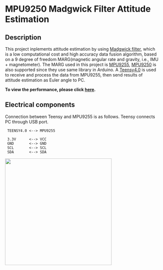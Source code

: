 # MPU9250 Madgwick Filter Attitude Estimation
## Description
This project inplements attitude estimation by using [Madgwick filter](https://x-io.co.uk/open-source-imu-and-ahrs-algorithms/), which is a low computational cost and high accuracy data fusion algorithm, based on a 9 degree of freedom MARG(magnetic angular rate and gravity, i.e., IMU + magnetometer). The MARG used in this project is [MPU9255](https://www.amazon.com/UCTRONICS-MPU-9255-Compass-Accelerometer-Gyroscope/dp/B01DIGRR8U/ref=sr_1_3?dchild=1&keywords=MPU9255&qid=1597109290&sr=8-3), [MPU9250](https://www.amazon.com/HiLetgo-Gyroscope-Acceleration-Accelerator-Magnetometer/dp/B01I1J0Z7Y/ref=sr_1_4?dchild=1&keywords=MPU9250&qid=1597109421&sr=8-4) is also supported since they use same library in Arduino. A [Teensy4.0](https://www.pjrc.com/teensy-4-0/) is used to receive and process the data from MPU9255, then send results of attitude estimation as Euler angle to PC.

**To view the performance, please click [here](https://youtu.be/iOwcov_5z3c).**

## Electrical components
Connection between Teensy and MPU9255 is as follows. Teensy connects PC through USB port.
```
 TEENSY4.0 <--> MPU9255
 
 3.3V      <--> VCC
 GND       <--> GND
 SCL       <--> SCL
 SDA       <--> SDA
```
<img src="https://github.com/DonovanZhu/MPU9250_Madgwick_Filter/blob/master/Teensy_MARG_Connection.jpg" width="350">
